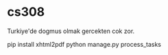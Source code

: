 # cs308

Turkiye'de dogmus olmak gercekten cok zor.

pip install xhtml2pdf
python manage.py process_tasks